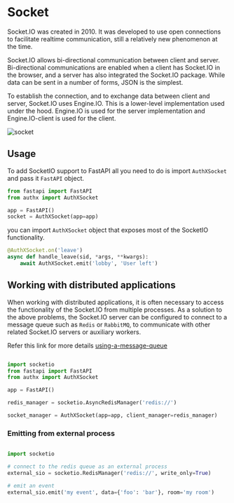 # Socket

Socket.IO was created in 2010. It was developed to use open connections to
facilitate realtime communication, still a relatively new phenomenon at the
time.

Socket.IO allows bi-directional communication between client and server.
Bi-directional communications are enabled when a client has Socket.IO in the
browser, and a server has also integrated the Socket.IO package. While data can
be sent in a number of forms, JSON is the simplest.

To establish the connection, and to exchange data between client and server,
Socket.IO uses Engine.IO. This is a lower-level implementation used under the
hood. Engine.IO is used for the server implementation and Engine.IO-client is
used for the client.

![socket](https://images.ctfassets.net/ee3ypdtck0rk/1Lj7lbqX54WCiHI2uVVL3x/a7f857e10d3c1e93b4349639c04318bc/websocket.io-1b_2x.png?w=1841&h=690&q=50&fm=webp)

## Usage

To add SocketIO support to FastAPI all you need to do is import `AuthXSocket`
and pass it `FastAPI` object.

```python
from fastapi import FastAPI
from authx import AuthXSocket

app = FastAPI()
socket = AuthXSocket(app=app)
```

you can import `AuthXSocket` object that exposes most of the SocketIO
functionality.

```python
@AuthXSocket.on('leave')
async def handle_leave(sid, *args, **kwargs):
    await AuthXSocket.emit('lobby', 'User left')
```

## Working with distributed applications

When working with distributed applications, it is often necessary to access the
functionality of the Socket.IO from multiple processes. As a solution to the
above problems, the Socket.IO server can be configured to connect to a message
queue such as `Redis` or `RabbitMQ`, to communicate with other related Socket.IO
servers or auxiliary workers.

Refer this link for more details
[using-a-message-queue](https://python-socketio.readthedocs.io/en/latest/server.html#using-a-message-queue)

```python

import socketio
from fastapi import FastAPI
from authx import AuthXSocket

app = FastAPI()

redis_manager = socketio.AsyncRedisManager('redis://')

socket_manager = AuthXSocket(app=app, client_manager=redis_manager)
```

### Emitting from external process

```python

import socketio

# connect to the redis queue as an external process
external_sio = socketio.RedisManager('redis://', write_only=True)

# emit an event
external_sio.emit('my event', data={'foo': 'bar'}, room='my room')
```
